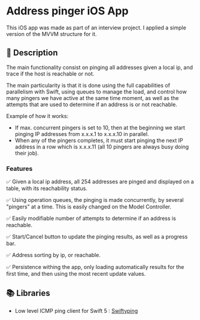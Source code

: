 # Address pinger iOS App

This iOS app was made as part of an interview project. I applied a simple version of the MVVM structure for it.

## :memo: Description 

The main functionality consist on pinging all addresses given a local ip, and trace if the host is reachable or not.

The main particularity is that it is done using the full capabilities of parallelism with Swift, using queues to manage the load, and control
how many pingers we have active at the same time moment, as well as the attempts that are used to determine if an address is or not reachable.

Example of how it works:

- If max. concurrent pingers is set to 10, then at the beginning we start pinging IP addresses from x.x.x.1 to x.x.x.10 in parallel.
- When any of the pingers completes, it must start pinging the next IP address in a row which is x.x.x.11 (all 10 pingers are always busy doing their job).

### Features

:white_check_mark: Given a local ip address, all 254 addresses are pinged and displayed on a table, with its reachability status.

:white_check_mark: Using operation queues, the pinging is made concurrently, by several "pingers" at a time. This is easily changed on the Model Controller. 

:white_check_mark: Easily modifiable number of attempts to determine if an address is reachable. 

:white_check_mark: Start/Cancel button to update the pinging results, as well as a progress bar.

:white_check_mark: Address sorting by ip, or reachable.

:white_check_mark: Persistence withing the app, only loading automatically results for the first time, and then using the most recent update values.


## :books: Libraries 

- Low level ICMP ping client for Swift 5 : [Swiftyping](https://github.com/samiyr/SwiftyPing)
